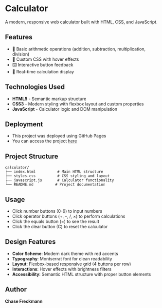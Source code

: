 # Calculator

A modern, responsive web calculator built with HTML, CSS, and JavaScript.

## Features

- 🔢 Basic arithmetic operations (addition, subtraction, multiplication, division)
- 🎨 Custom CSS with hover effects
- ⌨️ Interactive button feedback
- 🧮 Real-time calculation display

## Technologies Used

- **HTML5** - Semantic markup structure
- **CSS3** - Modern styling with flexbox layout and custom properties
- **JavaScript** - Calculator logic and DOM manipulation

## Deployment

- This project was deployed using GitHub Pages
- You can access the project [here](https://chase-the-dream.github.io/calculator/)

## Project Structure

```
calculator/
├── index.html          # Main HTML structure
├── styles.css          # CSS styling and layout
├── javascript.js       # Calculator functionality
└── README.md          # Project documentation
```

## Usage

- Click number buttons (0-9) to input numbers
- Click operator buttons (+, -, /, ×) to perform calculations
- Click the equals button (=) to see the result
- Click the clear button (C) to reset the calculator

## Design Features

- **Color Scheme**: Modern dark theme with red accents
- **Typography**: Montserrat font for clean readability
- **Layout**: Flexbox-based responsive grid (4 buttons per row)
- **Interactions**: Hover effects with brightness filters
- **Accessibility**: Semantic HTML structure with proper button elements

## Author

**Chase Freckmann**